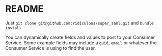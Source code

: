 README
=====

Just `git clone git@github.com:ridiculous/super_saml.git` and `bundle install`

You can dynamically create fields and values to post to your Consumer Service. Some example fields may
include a `guid`, `email` or whatever the Consumer Service is using to find the user.
